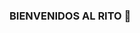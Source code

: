 ### BIENVENIDOS AL RITO 👋

<!--
**JDLeon1415/JDLeon1415** is a ✨ _special_ ✨ repository because its `README.md` (this file) appears on your GitHub profile.

Here are some ideas to get you started:

- 🔭 I’m currently working on Postulando a uno
- 🌱 I’m currently learning Software Design and Development
- 👯 I’m looking to collaborate on una empresa de desarrollo de software
- 🤔 I’m looking for help with conseguir chamba
- 💬 Ask me about videojuegos no c mas, estoi perdido
- 📫 How to reach me: no c
- 😄 Pronouns: xd
- ⚡ Fun fact: ..
-->
